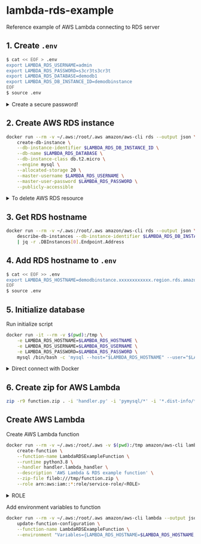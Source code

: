 # lambda-rds-example

Reference example of AWS Lambda connecting to RDS server

## 1. Create `.env`

```bash
$ cat << EOF > .env
export LAMBDA_RDS_USERNAME=admin
export LAMBDA_RDS_PASSWORD=s3cr3ts3cr3t
export LAMBDA_RDS_DATABASE=demodb1
export LAMBDA_RDS_DB_INSTANCE_ID=demodbinstance
EOF
$ source .env
```

<details>
    <summary>Create a secure password!</summary>

```bash
head -c 16 /dev/urandom | base64 | tr -dc A-Za-z0-9; echo
```
</details>

## 2. Create AWS RDS instance

```bash
docker run --rm -v ~/.aws:/root/.aws amazon/aws-cli rds --output json \
    create-db-instance \
    --db-instance-identifier $LAMBDA_RDS_DB_INSTANCE_ID \
    --db-name $LAMBDA_RDS_DATABASE \
    --db-instance-class db.t2.micro \
    --engine mysql \
    --allocated-storage 20 \
    --master-username $LAMBDA_RDS_USERNAME \
    --master-user-password $LAMBDA_RDS_PASSWORD \
    --publicly-accessible
```

<details>
    <summary>To delete AWS RDS resource</summary>
   
```bash
docker run --rm -v ~/.aws:/root/.aws amazon/aws-cli rds --output json \
    delete-db-instance --db-instance-identifier $LAMBDA_RDS_DB_INSTANCE_ID --skip-final-snapshot
```
</details>

## 3. Get RDS hostname

```bash
docker run --rm -v ~/.aws:/root/.aws amazon/aws-cli rds --output json \
    describe-db-instances --db-instance-identifier $LAMBDA_RDS_DB_INSTANCE_ID \
    | jq -r .DBInstances[0].Endpoint.Address
```

## 4. Add RDS hostname to `.env`

```bash
$ cat << EOF >> .env
export LAMBDA_RDS_HOSTNAME=demodbinstance.xxxxxxxxxxxx.region.rds.amazonaws.com
EOF
$ source .env
```

## 5. Initialize database

Run initialize script

```bash
docker run -it --rm -v $(pwd):/tmp \
    -e LAMBDA_RDS_HOSTNAME=$LAMBDA_RDS_HOSTNAME \
    -e LAMBDA_RDS_USERNAME=$LAMBDA_RDS_USERNAME \
    -e LAMBDA_RDS_PASSWORD=$LAMBDA_RDS_PASSWORD \
    mysql /bin/bash -c 'mysql --host="$LAMBDA_RDS_HOSTNAME" --user="$LAMBDA_RDS_USERNAME" --password="$LAMBDA_RDS_PASSWORD" < /tmp/db-init.sql'
```

<details>
    <summary>Direct connect with Docker</summary>

```bash
docker run -it --rm mysql mysql --host=$LAMBDA_RDS_HOSTNAME --user=$LAMBDA_RDS_USERNAME --password=$LAMBDA_RDS_PASSWORD --database=$LAMBDA_RDS_DATABASE
```
</details>

## 6. Create zip for AWS Lambda

```bash
zip -r9 function.zip . -i 'handler.py' -i 'pymysql/*' -i '*.dist-info/*'
```

## Create AWS Lambda

Create AWS Lambda function

```bash
docker run --rm -v ~/.aws:/root/.aws -v $(pwd):/tmp amazon/aws-cli lambda --output json \
    create-function \
    --function-name LambdaRDSExampleFunction \
    --runtime python3.8 \
    --handler handler.lambda_handler \
    --description 'AWS Lambda & RDS example function' \
    --zip-file fileb:///tmp/function.zip \
    --role arn:aws:iam::*:role/service-role/<ROLE>
```

<details>
    <summary>ROLE</summary>

Role with the following policies:

- AWSLambdaVPCAccessExecutionRole
- AWSLambdaBasicExecutionRole
</details>

Add environment variables to function

```bash
docker run --rm -v ~/.aws:/root/.aws amazon/aws-cli lambda --output json \
    update-function-configuration \
    --function-name LambdaRDSExampleFunction \
    --environment "Variables={LAMBDA_RDS_HOSTNAME=$LAMBDA_RDS_HOSTNAME,LAMBDA_RDS_USERNAME=$LAMBDA_RDS_USERNAME,LAMBDA_RDS_PASSWORD=$LAMBDA_RDS_PASSWORD,LAMBDA_RDS_DATABASE=$LAMBDA_RDS_DATABASE}"
```
